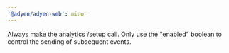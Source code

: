 ```yaml
---
'@adyen/adyen-web': minor
---
```


Always make the analytics /setup call. Only use the "enabled" boolean to control the sending of subsequent events.
